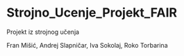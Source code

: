 # Strojno_Ucenje_Projekt_FAIR
Projekt iz strojnog učenja


Fran Mišić, Andrej Slapničar, Iva Sokolaj, Roko Torbarina
